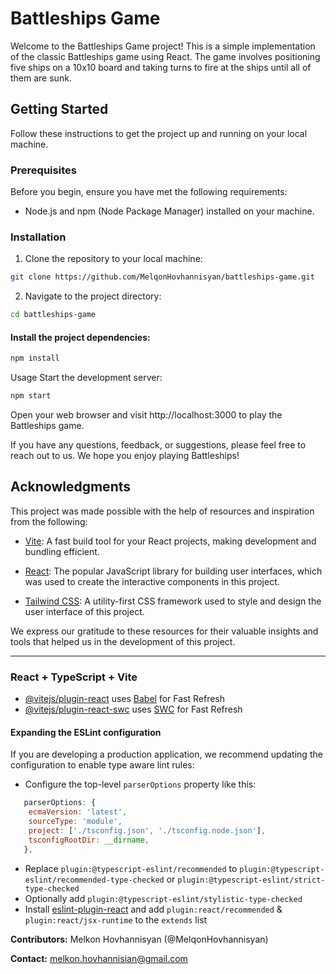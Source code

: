 # Battleships Game

Welcome to the Battleships Game project! This is a simple implementation of the classic Battleships game using React. The game involves positioning five ships on a 10x10 board and taking turns to fire at the ships until all of them are sunk.

## Getting Started

Follow these instructions to get the project up and running on your local machine.

### Prerequisites

Before you begin, ensure you have met the following requirements:

- Node.js and npm (Node Package Manager) installed on your machine.

### Installation

1. Clone the repository to your local machine:

```bash
git clone https://github.com/MelqonHovhannisyan/battleships-game.git
```

2. Navigate to the project directory:
```bash
cd battleships-game
```

#### Install the project dependencies:

```bash
npm install
```

Usage
Start the development server:

```bash
npm start
```

Open your web browser and visit http://localhost:3000 to play the Battleships game.

If you have any questions, feedback, or suggestions, please feel free to reach out to us. We hope you enjoy playing Battleships!


## Acknowledgments

This project was made possible with the help of resources and inspiration from the following:

- [Vite](https://vitejs.dev/): A fast build tool for your React projects, making development and bundling efficient.

- [React](https://reactjs.org/): The popular JavaScript library for building user interfaces, which was used to create the interactive components in this project.

- [Tailwind CSS](https://tailwindcss.com/): A utility-first CSS framework used to style and design the user interface of this project.

We express our gratitude to these resources for their valuable insights and tools that helped us in the development of this project. 

---


### React + TypeScript + Vite

- [@vitejs/plugin-react](https://github.com/vitejs/vite-plugin-react/blob/main/packages/plugin-react/README.md) uses [Babel](https://babeljs.io/) for Fast Refresh
- [@vitejs/plugin-react-swc](https://github.com/vitejs/vite-plugin-react-swc) uses [SWC](https://swc.rs/) for Fast Refresh

#### Expanding the ESLint configuration

If you are developing a production application, we recommend updating the configuration to enable type aware lint rules:

- Configure the top-level `parserOptions` property like this:

```js
   parserOptions: {
    ecmaVersion: 'latest',
    sourceType: 'module',
    project: ['./tsconfig.json', './tsconfig.node.json'],
    tsconfigRootDir: __dirname,
   },
```

- Replace `plugin:@typescript-eslint/recommended` to `plugin:@typescript-eslint/recommended-type-checked` or `plugin:@typescript-eslint/strict-type-checked`
- Optionally add `plugin:@typescript-eslint/stylistic-type-checked`
- Install [eslint-plugin-react](https://github.com/jsx-eslint/eslint-plugin-react) and add `plugin:react/recommended` & `plugin:react/jsx-runtime` to the `extends` list


**Contributors:** Melkon Hovhannisyan (@MelqonHovhannisyan)

**Contact:** melkon.hovhannisian@gmail.com


